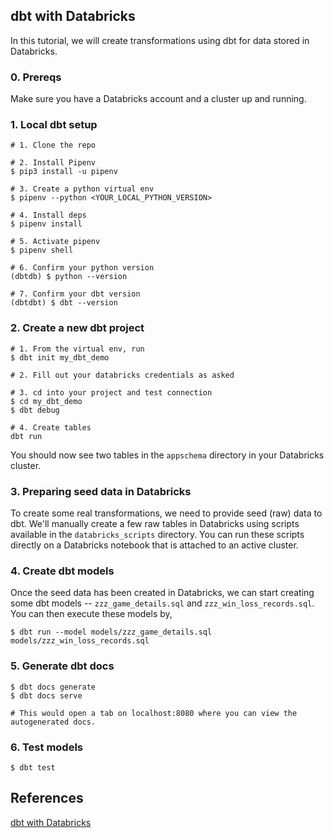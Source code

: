 ## dbt with Databricks

In this tutorial, we will create transformations using dbt for data stored in Databricks.

### 0. Prereqs

Make sure you have a Databricks account and a cluster up and running.

### 1. Local dbt setup

```
# 1. Clone the repo

# 2. Install Pipenv
$ pip3 install -u pipenv

# 3. Create a python virtual env
$ pipenv --python <YOUR_LOCAL_PYTHON_VERSION>

# 4. Install deps
$ pipenv install

# 5. Activate pipenv
$ pipenv shell

# 6. Confirm your python version
(dbtdb) $ python --version

# 7. Confirm your dbt version
(dbtdbt) $ dbt --version
```

### 2. Create a new dbt project

```
# 1. From the virtual env, run
$ dbt init my_dbt_demo

# 2. Fill out your databricks credentials as asked

# 3. cd into your project and test connection
$ cd my_dbt_demo
$ dbt debug

# 4. Create tables
dbt run
```

You should now see two tables in the `appschema` directory in your Databricks cluster.

### 3. Preparing seed data in Databricks

To create some real transformations, we need to provide seed (raw) data to dbt.
We'll manually create a few raw tables in Databricks using scripts available in the `databricks_scripts` directory.
You can run these scripts directly on a Databricks notebook that is attached to an active cluster.

### 4. Create dbt models

Once the seed data has been created in Databricks, we can start creating some dbt models -- `zzz_game_details.sql` and `zzz_win_loss_records.sql`.
You can then execute these models by,

```
$ dbt run --model models/zzz_game_details.sql models/zzz_win_loss_records.sql
```

### 5. Generate dbt docs

```
$ dbt docs generate
$ dbt docs serve

# This would open a tab on localhost:8080 where you can view the autogenerated docs.
```

### 6. Test models

```
$ dbt test
```

## References

[dbt with Databricks](https://docs.databricks.com/integrations/prep/dbt.html#requirements)
